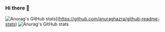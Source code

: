 ### Hi there 👋

![Anurag's GitHub stats](https://github-readme-stats.vercel.app/api?username=Yachi-qwq)](https://github.com/anuraghazra/github-readme-stats)
![Anurag's GitHub stats](https://github-readme-stats.vercel.app/api?username=Yachi-qwq&show_icons=true&theme=tokyonight)
